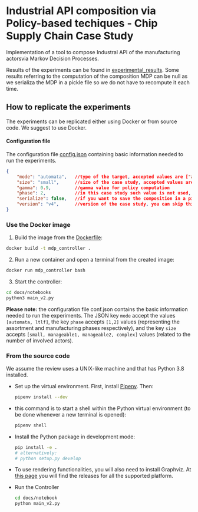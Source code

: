 # Industrial API composition via Policy-based techiques - Chip Supply Chain Case Study

Implementation of a tool to compose Industral API of the manufacturing actorsvia Markov Decision Processes.

Results of the experiments can be found in [experimental_results](experimental_results). Some results referring to the computation of the composition MDP can be null as we serializa the MDP in a pickle file so we do not have to recompute it each time.

## How to replicate the experiments
The experiments can be replicated either using Docker or from source code. We suggest to use Docker.

#### Configuration file
The configuration file [config.json](docs/notebooks/config.json) containing basic information needed to run the experiments.
```json
{
    "mode": "automata",   //type of the target, accepted values are ["automata", "ltlf"]
    "size": "small",      //size of the case study, accepted values are ["small", "medium", "large"]>
    "gamma": 0.9,         //gamma value for policy computation
    "phase": 2,           //in this case study such value is not used, you can skip this
    "serialize": false,   //if you want to save the composition in a pickle file, accepted value are [true, false], you can skip this
    "version": "v4",      //version of the case study, you can skip this
}
```

### Use the Docker image

1. Build the image from the [Dockerfile](Dockerfile):
  ```sh
  docker build -t mdp_controller .
  ```

2. Run a new container and open a terminal from the created image:
  ```sh
  docker run mdp_controller bash
  ```

3. Start the controller:
  ```sh
  cd docs/notebooks
  python3 main_v2.py 
  ```

**Please note:** the configuration file conf.json contains the basic information needed to run the experiments. The JSON key ``mode`` accept the values ``[automata, ltlf]``, the key ``phase`` accepts ``[1,2]`` values (representing the assortment and manufacturing phases respectively), and the key ``size`` accepts ``[small, manageable1, manageable2, complex]`` values (related to the number of involved actors).

### From the source code

We assume the review uses a UNIX-like machine and that has Python 3.8 installed.

- Set up the virtual environment. 
First, install [Pipenv](https://pipenv-fork.readthedocs.io/en/latest/).
Then:
  ```sh
  pipenv install --dev
  ```
                    
- this command is to start a shell within the Python virtual environment (to be done whenever a new terminal is opened):
  ```sh
  pipenv shell
  ```

- Install the Python package in development mode:
  ```sh
  pip install -e .
  # alternatively:
  # python setup.py develop 
  ```

- To use rendering functionalities, you will also need to install Graphviz. 
  At [this page](https://www.graphviz.org/download/) you will
  find the releases for all the supported platform.

- Run the Controller
  ```sh
  cd docs/notebook
  python main_v2.py
  ```

